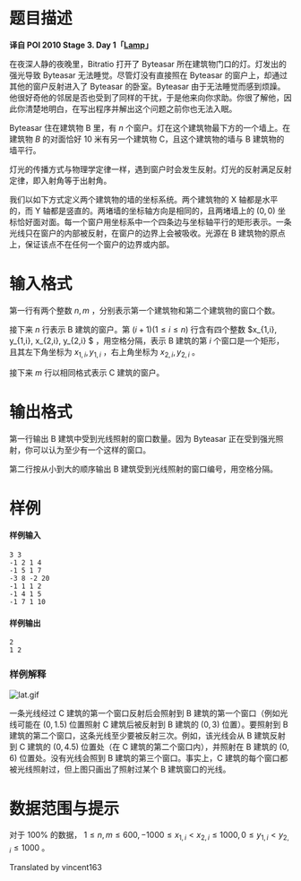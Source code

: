 
# 题目描述

**译自 POI 2010 Stage 3. Day 1「[Lamp](https://szkopul.edu.pl/problemset/problem/WXVRycanis3d1h5p63YZqYKs/site/?key=statement)」**

在夜深人静的夜晚里，Bitratio 打开了 Byteasar 所在建筑物门口的灯。灯发出的强光导致 Byteasar 无法睡觉。尽管灯没有直接照在 Byteasar 的窗户上，却通过其他的窗户反射进入了 Byteasar 的卧室。Byteasar 由于无法睡觉而感到烦躁。他很好奇他的邻居是否也受到了同样的干扰，于是他来向你求助。你很了解他，因此你清楚地明白，在写出程序并解出这个问题之前你也无法入眠。

Byteasar 住在建筑物 B 里，有 $n$ 个窗户。灯在这个建筑物最下方的一个墙上。在建筑物 $B$ 的对面恰好 $10$ 米有另一个建筑物 C，且这个建筑物的墙与 B 建筑物的墙平行。

灯光的传播方式与物理学定律一样，遇到窗户时会发生反射。灯光的反射满足反射定律，即入射角等于出射角。

我们以如下方式定义两个建筑物的墙的坐标系统。两个建筑物的 X 轴都是水平的，而 Y 轴都是竖直的。两堵墙的坐标轴方向是相同的，且两堵墙上的 $(0,0)$ 坐标恰好面对面。每一个窗户用坐标系中一个四条边与坐标轴平行的矩形表示。一条光线只在窗户的内部被反射，在窗户的边界上会被吸收。光源在 B 建筑物的原点上，保证该点不在任何一个窗户的边界或内部。

# 输入格式

第一行有两个整数 $n,m$ ，分别表示第一个建筑物和第二个建筑物的窗口个数。

接下来 $n$ 行表示 B 建筑的窗户。第 $(i+1) (1 \le i \le n)$ 行含有四个整数 $x_{1,i}, y_{1,i}, x_{2,i}, y_{2,i} $ ，用空格分隔，表示 B 建筑的第 $i$ 个窗口是一个矩形，且其左下角坐标为 $x_{1,i}, y_{1,i}$ ，右上角坐标为 $x_{2,i}, y_{2,i}$ 。

接下来 $m$ 行以相同格式表示 C 建筑的窗户。

# 输出格式

第一行输出 B 建筑中受到光线照射的窗口数量。因为 Byteasar 正在受到强光照射，你可以认为至少有一个这样的窗口。

第二行按从小到大的顺序输出 B 建筑受到光线照射的窗口编号，用空格分隔。

# 样例

#### 样例输入
```plain
3 3
-1 2 1 4
-1 5 1 7
-3 8 -2 20
-1 1 1 2
-1 4 1 5
-1 7 1 10
```

#### 样例输出
```plain
2
1 2
```

### 样例解释
![lat.gif](/source/loj/2456/img/aHR0cHM6Ly9pLmxvbGkubmV0LzIwMTgvMDMvMjkvNWFiY2QzZjQ4YTgzMS5naWY=.gif)

一条光线经过 C 建筑的第一个窗口反射后会照射到 B 建筑的第一个窗口（例如光线可能在 $(0, 1.5)$ 位置照射 C 建筑后被反射到 B 建筑的 $(0, 3)$ 位置）。要照射到 B 建筑的第二个窗口，这条光线至少要被反射三次。例如，该光线会从 B 建筑反射到 C 建筑的 $(0, 4.5)$ 位置处（在 C 建筑的第二个窗口内），并照射在 B 建筑的 $(0, 6)$ 位置处。没有光线会照到 B 建筑的第三个窗口。事实上，C 建筑的每个窗口都被光线照射过，但上图只画出了照射过某个 B 建筑窗口的光线。

# 数据范围与提示

对于 $100\%$ 的数据， $1\le n,m\le 600,-1000 \le x_{1,i} \lt x_{2,i} \le 1000,0 \le y_{1,i} < y_{2,i} \le 1000$ 。

Translated by vincent163

